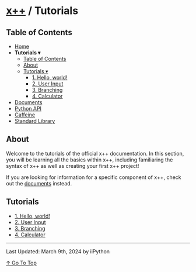 # [x++](README.md) / Tutorials

## Table of Contents

- [Home](README.md)
- **Tutorials ▾**
    - [Table of Contents](#table-of-contents)
    - [About](#about)
    - [Tutorials ▾](#tutorials)
        - [1. Hello, world!](tutorials/hello-world.md)
        - [2. User Input](tutorials/user-input.md)
        - [3. Branching](tutorials/branching.md)
        - [4. Calculator](tutorials/calculator.md)
- [Documents](documents.md)
- [Python API](python-api.md)
- [Caffeine](caffeine.md)
- [Standard Library](stdlib.md)

## About

Welcome to the tutorials of the official x++ documentation. In this section, you will be learning all the basics within x++, including familiaring the syntax of x++ as well as creating your first x++ project!

If you are looking for information for a specific component of x++, check out the [documents](documents.md) instead.

## Tutorials

- [1. Hello, world!](tutorials/hello-world.md)
- [2. User Input](tutorials/user-input.md)
- [3. Branching](tutorials/branching.md)
- [4. Calculator](tutorials/calculator.md)

---

Last Updated: March 9th, 2024 by iiPython

[↑ Go To Top](#x--tutorials)